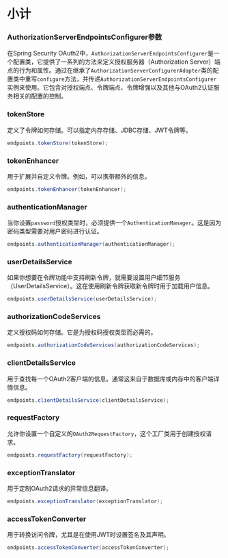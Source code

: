 # 小计

### AuthorizationServerEndpointsConfigurer参数

在Spring Security OAuth2中，`AuthorizationServerEndpointsConfigurer`是一个配置类，它提供了一系列的方法来定义授权服务器（Authorization Server）端点的行为和属性。通过在继承了`AuthorizationServerConfigurerAdapter`类的配置类中重写`configure`方法，并传递`AuthorizationServerEndpointsConfigurer`实例来使用。它包含对授权端点、令牌端点、令牌增强以及其他与OAuth2认证服务相关的配置的控制。

### tokenStore

定义了令牌如何存储。可以指定内存存储、JDBC存储、JWT令牌等。

```java
endpoints.tokenStore(tokenStore);
```

### tokenEnhancer

用于扩展并自定义令牌。例如，可以携带额外的信息。

```java
endpoints.tokenEnhancer(tokenEnhancer);
```

### authenticationManager

当你设置`password`授权类型时，必须提供一个`AuthenticationManager`。这是因为密码类型需要对用户密码进行认证。

```java
endpoints.authenticationManager(authenticationManager);
```

### userDetailsService

如果你想要在令牌功能中支持刷新令牌，就需要设置用户细节服务（UserDetailsService）。这在使用刷新令牌获取新令牌时用于加载用户信息。

```java
endpoints.userDetailsService(userDetailsService);
```

### authorizationCodeServices

定义授权码如何存储。它是为授权码授权类型而必需的。

```java
endpoints.authorizationCodeServices(authorizationCodeServices);
```

### clientDetailsService

用于查找每一个OAuth2客户端的信息。通常这来自于数据库或内存中的客户端详情信息。

```java
endpoints.clientDetailsService(clientDetailsService);
```

### requestFactory

允许你设置一个自定义的`OAuth2RequestFactory`，这个工厂类用于创建授权请求。

```java
endpoints.requestFactory(requestFactory);
```

### exceptionTranslator

用于定制OAuth2请求的异常信息翻译。

```java
endpoints.exceptionTranslator(exceptionTranslator);
```

### accessTokenConverter

用于转换访问令牌，尤其是在使用JWT时设置签名及其声明。

```java
endpoints.accessTokenConverter(accessTokenConverter);
```
